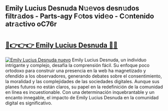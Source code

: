 ## Emily Lucius Desnuda N𝚞𝚎vos desn𝚞dos filtr𝚊dos - Parts-agy F𝚘tos vid𝚎o - C𝚘ntenido atr𝚊ctivo oC76r

# <h2><a href="http://mb48mmy.tromn.icu/?c=Emily+Lucius+Desnuda">🔗👉👉👉 Emily Lucius Desnuda 🔗🔗</a></h2>

[![Emily Lucius Desnuda nuevo](https://i.imgur.com/pEAQMta.gif)](http://mb48mmy.tromn.icu/?c=Emily+Lucius+Desnuda)
Emily Lucius Desnuda, un individuo intrigante y complejo, desafía la comprensión fácil. Su enfoque poco ortodoxo para construir una presencia en la web ha magnetizado y ofendido a los observadores, generando debates sobre el consentimiento, la moralidad y las complejidades de las sociedades digitales. Aunque sus planes futuros no están claros, su papel en la redefinición de la comunidad en línea es incuestionable. Con una determinación inquebrantable y un encanto innegable, el impacto de Emily Lucius Desnuda en la comunidad digital es significativo.
